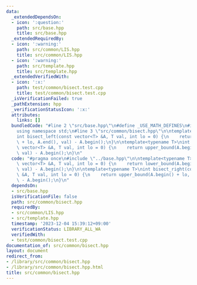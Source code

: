```yaml
---
data:
  _extendedDependsOn:
  - icon: ':question:'
    path: src/base.hpp
    title: src/base.hpp
  _extendedRequiredBy:
  - icon: ':warning:'
    path: src/common/LIS.hpp
    title: src/common/LIS.hpp
  - icon: ':warning:'
    path: src/template.hpp
    title: src/template.hpp
  _extendedVerifiedWith:
  - icon: ':x:'
    path: test/common/bisect.test.cpp
    title: test/common/bisect.test.cpp
  _isVerificationFailed: true
  _pathExtension: hpp
  _verificationStatusIcon: ':x:'
  attributes:
    links: []
  bundledCode: "#line 2 \"src/base.hpp\"\n#define _USE_MATH_DEFINES\n#include <bits/stdc++.h>\n\
    using namespace std;\n#line 3 \"src/common/bisect.hpp\"\n\ntemplate<typename T>\n\
    int bisect_left(const vector<T> &A, T val, int lo = 0) {\n    return lower_bound(A.begin()\
    \ + lo, A.end(), val) - A.begin();\n}\n\ntemplate<typename T>\nint bisect_right(const\
    \ vector<T> &A, T val, int lo = 0) {\n    return upper_bound(A.begin() + lo, A.end(),\
    \ val) - A.begin();\n}\n"
  code: "#pragma once\n#include \"../base.hpp\"\n\ntemplate<typename T>\nint bisect_left(const\
    \ vector<T> &A, T val, int lo = 0) {\n    return lower_bound(A.begin() + lo, A.end(),\
    \ val) - A.begin();\n}\n\ntemplate<typename T>\nint bisect_right(const vector<T>\
    \ &A, T val, int lo = 0) {\n    return upper_bound(A.begin() + lo, A.end(), val)\
    \ - A.begin();\n}\n"
  dependsOn:
  - src/base.hpp
  isVerificationFile: false
  path: src/common/bisect.hpp
  requiredBy:
  - src/common/LIS.hpp
  - src/template.hpp
  timestamp: '2023-12-04 15:39:12+09:00'
  verificationStatus: LIBRARY_ALL_WA
  verifiedWith:
  - test/common/bisect.test.cpp
documentation_of: src/common/bisect.hpp
layout: document
redirect_from:
- /library/src/common/bisect.hpp
- /library/src/common/bisect.hpp.html
title: src/common/bisect.hpp
---
```

